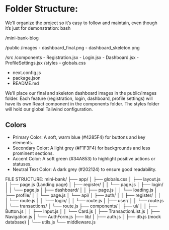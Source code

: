 # Folder Structure:

We’ll organize the project so it’s easy to follow and maintain, even though it’s just for demonstration:
bash

/mini-bank-blog

/public
/images - dashboard_final.png - dashboard_skeleton.png

/src
/components - Registration.jsx - Login.jsx - Dashboard.jsx - ProfileSettings.jsx
/styles - globals.css

- next.config.js
- package.json
- README.md

We’ll place our final and skeleton dashboard images in the public/images folder. Each feature (registration, login, dashboard, profile settings) will have its own React component in the components folder. The styles folder will hold our global Tailwind configuration.

## Colors

- Primary Color: A soft, warm blue (#4285F4) for buttons and key elements.
- Secondary Color: A light grey (#F1F3F4) for backgrounds and less prominent sections.
- Accent Color: A soft green (#34A853) to highlight positive actions or statuses.
- Neutral Text Color: A dark grey (#202124) to ensure good readability.

FILE STRUCTURE:
mini-bank/
├── app/
│ ├── globals.css
│ ├── layout.js
│ ├── page.js (Landing page)
│ ├── register/
│ │ └── page.js
│ ├── login/
│ │ └── page.js
│ ├── dashboard/
│ │ ├── page.js
│ │ └── loading.js
│ ├── profile/
│ │ └── page.js
│ └── api/
│ ├── auth/
│ │ ├── register/
│ │ │ └── route.js
│ │ └── login/
│ │ └── route.js
│ ├── user/
│ │ └── route.js
│ └── transactions/
│ └── route.js
├── components/
│ ├── ui/
│ │ ├── Button.js
│ │ ├── Input.js
│ │ └── Card.js
│ ├── TransactionList.js
│ ├── Navigation.js
│ └── AuthForm.js
├── lib/
│ ├── auth.js
│ ├── db.js (mock database)
│ └── utils.js
└── middleware.js
